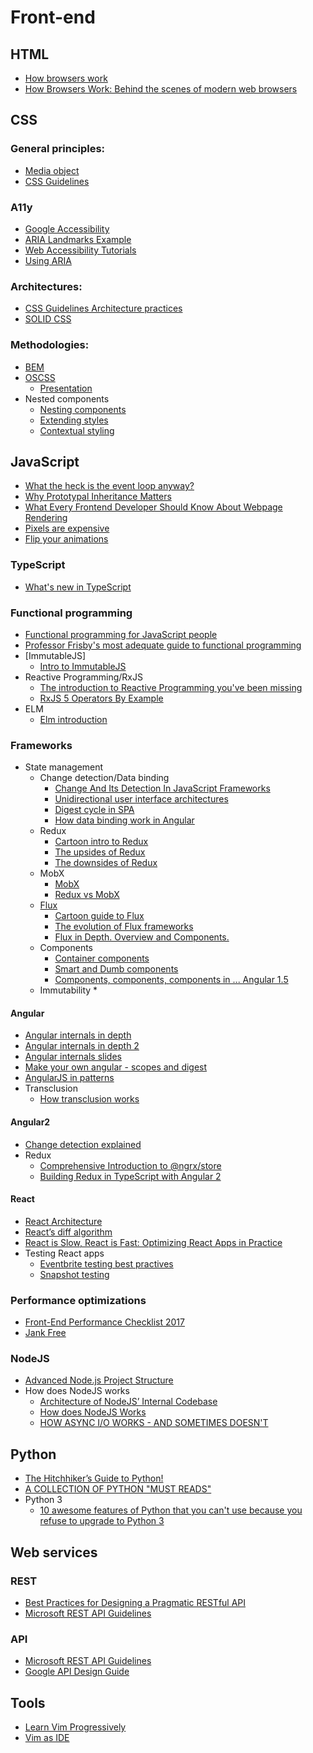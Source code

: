 # Front-end
## HTML
  * [How browsers work](https://docs.google.com/presentation/d/1kjC_L5C-E2Y_wOVkblJxRr6GBgw1V_FBbFI4jAoh688)
  * [How Browsers Work: Behind the scenes of modern web browsers](https://www.html5rocks.com/en/tutorials/internals/howbrowserswork/)

## CSS
### General principles:
  * [Media object](http://www.stubbornella.org/content/2010/06/25/the-media-object-saves-hundreds-of-lines-of-code/)
  * [CSS Guidelines](http://cssguidelin.es)

### A11y
  * [Google Accessibility](https://developers.google.com/web/fundamentals/accessibility/)
  * [ARIA Landmarks Example](https://www.w3.org/TR/wai-aria-practices/examples/landmarks/index.html)
  * [Web Accessibility Tutorials](https://www.w3.org/WAI/tutorials/)
  * [Using ARIA](https://w3c.github.io/using-aria/#validation)

### Architectures:
  * [CSS Guidelines Architecture practices](http://cssguidelin.es/#architectural-principles)
  * [SOLID CSS](http://blog.millermedeiros.com/solid-css)

### Methodologies:
  * [BEM]()
  * [OSCSS](http://wiki.github.com/stubbornella/oocss/)
    * [Presentation](http://www.slideshare.net/stubbornella/object-oriented-css/18-TWO_MAIN_PRINCIPLES)
  * Nested components
    * [Nesting components](http://simurai.com/blog/2015/05/11/nesting-components)
    * [Extending styles](https://philipwalton.com/articles/extending-styles/)
    * [Contextual styling](http://csswizardry.com/2015/06/contextual-styling-ui-components-nesting-and-implementation-detail/)

## JavaScript
  * [What the heck is the event loop anyway?](https://www.youtube.com/watch?v=8aGhZQkoFbQ)
  * [Why Prototypal Inheritance Matters](http://aaditmshah.github.io/why-prototypal-inheritance-matters)
  * [What Every Frontend Developer Should Know About Webpage Rendering](http://frontendbabel.info/articles/webpage-rendering-101/)
  * [Pixels are expensive](https://aerotwist.com/blog/pixels-are-expensive/)
  * [Flip your animations](https://aerotwist.com/blog/flip-your-animations/)

### TypeScript
  * [What's new in TypeScript](https://github.com/Microsoft/TypeScript/wiki/What%27s-new-in-TypeScript)

### Functional programming
  * [Functional programming for JavaScript people](https://medium.com/@chetcorcos/functional-programming-for-javascript-people-1915d8775504)
  * [Professor Frisby's most adequate guide to functional programming](https://drboolean.gitbooks.io/mostly-adequate-guide/content/)
  * [ImmutableJS]
    * [Intro to ImmutableJS](https://auth0.com/blog/2016/03/23/intro-to-immutable-js/)
  * Reactive Programming/RxJS
    * [The introduction to Reactive Programming you've been missing](https://gist.github.com/staltz/868e7e9bc2a7b8c1f754)
    * [RxJS 5 Operators By Example](https://gist.github.com/btroncone/d6cf141d6f2c00dc6b35)
  * ELM
    * [Elm introduction](http://www.sitepoint.com/functional-reactive-programming-elm-introduction/)

### Frameworks
  * State management
    * Change detection/Data binding
      * [Change And Its Detection In JavaScript Frameworks](http://teropa.info/blog/2015/03/02/change-and-its-detection-in-javascript-frameworks.html)
      * [Unidirectional user interface architectures](http://staltz.com/unidirectional-user-interface-architectures.html)
      * [Digest cycle in SPA](http://blog.bguiz.com/post/60397801810/digest-cycles-in-single-page-apps/)
      * [How data binding work in Angular](http://stackoverflow.com/questions/9682092/how-does-data-binding-work-in-angularjs/9693933)
    * Redux
      * [Cartoon intro to Redux](https://code-cartoons.com/a-cartoon-intro-to-redux-3afb775501a6)
      * [The upsides of Redux](http://stackoverflow.com/questions/32461229/why-use-redux-over-facebook-flux/32920459)
      * [The downsides of Redux](http://stackoverflow.com/a/32916602)
    * MobX
      * [MobX](https://mobxjs.github.io/mobx/)
      * [Redux vs MobX](http://www.robinwieruch.de/redux-mobx-confusion/)
    * [Flux](https://facebook.github.io/flux/docs/overview.html)
      * [Cartoon guide to Flux](https://code-cartoons.com/a-cartoon-guide-to-flux-6157355ab207)
      * [The evolution of Flux frameworks](https://medium.com/@dan_abramov/the-evolution-of-flux-frameworks-6c16ad26bb31)
      * [Flux in Depth. Overview and Components.](http://blog.mgechev.com/2015/05/15/flux-in-depth-overview-components/)
    * Components
      * [Container components](https://medium.com/@learnreact/container-components-c0e67432e005)
      * [Smart and Dumb components](https://medium.com/@dan_abramov/smart-and-dumb-components-7ca2f9a7c7d0)
      * [Components, components, components in ... Angular 1.5](https://www.youtube.com/watch?v=AMwjDibFxno)
    * Immutability
      *

#### Angular
  * [Angular internals in depth](https://www.smashingmagazine.com/2015/01/angularjs-internals-in-depth/)
  * [Angular internals in depth 2](https://www.smashingmagazine.com/2015/11/angularjs-internals-in-depth-part-2/)
  * [Angular internals slides](http://cvuorinen.github.io/angularjs-internals-slides/#/)
  * [Make your own angular - scopes and digest](http://teropa.info/blog/2013/11/03/make-your-own-angular-part-1-scopes-and-digest.html)
  * [AngularJS in patterns](https://mgechev.github.io/angularjs-in-patterns/)
  * Transclusion
    * [How transclusion works](http://teropa.info/blog/2015/06/09/transclusion.html)

#### Angular2
  * [Change detection explained](http://blog.thoughtram.io//angular/2016/02/22/angular-2-change-detection-explained.html)
  * Redux  
    * [Comprehensive Introduction to @ngrx/store](https://gist.github.com/btroncone/a6e4347326749f938510)
    * [Building Redux in TypeScript with Angular 2](http://blog.ng-book.com/introduction-to-redux-with-typescript-and-angular-2/)

#### React
  * [React Architecture](https://speakerdeck.com/vjeux/oscon-react-architecture)
  * [React’s diff algorithm](http://calendar.perfplanet.com/2013/diff/)
  * [React is Slow, React is Fast: Optimizing React Apps in Practice](https://medium.com/dailyjs/react-is-slow-react-is-fast-optimizing-react-apps-in-practice-394176a11fba)
  * Testing React apps
    * [Eventbrite testing best practives](https://github.com/eventbrite/javascript/blob/master/react/testing.md)
    * [Snapshot testing](https://facebook.github.io/jest/docs/en/snapshot-testing.html)


### Performance optimizations
  * [Front-End Performance Checklist 2017](https://www.smashingmagazine.com/2016/12/front-end-performance-checklist-2017-pdf-pages/)
  * [Jank Free](http://jankfree.org)

### NodeJS
  * [Advanced Node.js Project Structure](https://blog.risingstack.com/node-js-project-structure-tutorial-node-js-at-scale/)
  * How does NodeJS works
    * [Architecture of NodeJS’ Internal Codebase](https://arenli.com/architecture-of-node-js-internal-codebase-57cd8376b71f)
    * [How does NodeJS Works](https://blog.ghaiklor.com/how-nodejs-works-bfe09efc80ca)
    * [HOW ASYNC I/O WORKS - AND SOMETIMES DOESN'T](http://blog.kgriffs.com/2012/09/18/demystifying-async-io.html)

## Python
  * [The Hitchhiker’s Guide to Python!](http://python-guide-pt-br.readthedocs.io/en/latest)
  * [A COLLECTION OF PYTHON "MUST READS"](http://jessenoller.com/good-to-great-python-reads)
  * Python 3
    * [10 awesome features of Python that you can't use because you refuse to upgrade to Python 3](http://www.asmeurer.com/python3-presentation/slides.html)


## Web services
### REST
  * [Best Practices for Designing a Pragmatic RESTful API](http://www.vinaysahni.com/best-practices-for-a-pragmatic-restful-api)
  * [Microsoft REST API Guidelines](https://github.com/Microsoft/api-guidelines/blob/master/Guidelines.md)

### API
  * [Microsoft REST API Guidelines](https://github.com/Microsoft/api-guidelines/blob/master/Guidelines.md)
  * [Google API Design Guide](https://cloud.google.com/apis/design/)

## Tools
  * [Learn Vim Progressively](http://yannesposito.com/Scratch/en/blog/Learn-Vim-Progressively/)
  * [Vim as IDE](http://yannesposito.com/Scratch/en/blog/Vim-as-IDE/)
